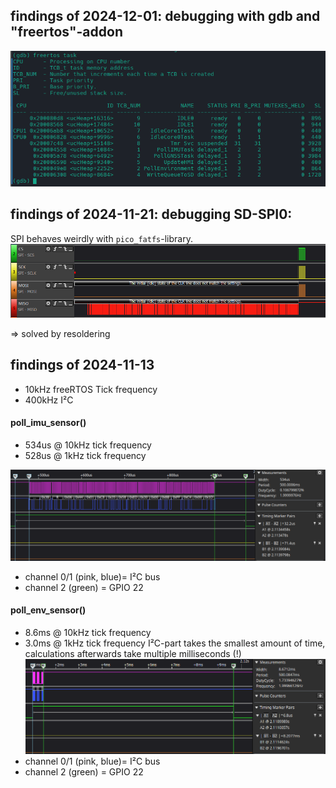 ## findings of 2024-12-01: debugging with gdb and "freertos"-addon
![Task view](asset/freertos_task_view.png)

## findings of 2024-11-21: debugging SD-SPI0:
SPI behaves weirdly with `pico_fatfs`-library.
![weird behaviour](asset/spi_weird_behaviour.png)

=> solved by resoldering

## findings of 2024-11-13
- 10kHz freeRTOS Tick frequency
- 400kHz I²C
#### poll_imu_sensor()

- 534us @ 10kHz tick frequency
- 528us @ 1kHz tick frequency

![](asset/timing_poll_imu_sensor_raw.png)
- channel 0/1 (pink, blue)= I²C bus
- channel 2 (green) = GPIO 22

#### poll_env_sensor()
- 8.6ms @ 10kHz tick frequency
- 3.0ms @ 1kHz tick frequency
I²C-part takes the smallest amount of time, calculations afterwards take multiple milliseconds (!)
![](asset/timing_poll_env_sensor_raw.png)
- channel 0/1 (pink, blue)= I²C bus
- channel 2 (green) = GPIO 22
